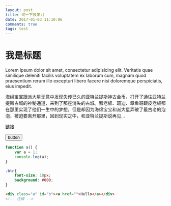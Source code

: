 ```yaml
---
layout: post
title: 试一下效果:)
date: 2017-01-03 11:10:06
comments: true
tags: test
---
```


我是标题
======

Lorem ipsum dolor sit amet, consectetur adipisicing elit. Veritatis quae similique deleniti facilis voluptatem ex laborum cum, magnam quod praesentium rerum illo excepturi libero facere nisi doloremque perspiciatis, eius impedit.

海绵宝宝跟派大星无意中发现失传已久的亚特兰提斯神古金币，打开了通往亚特兰提斯古城的神秘通道，来到了那座消失的古城。蟹老板、珊迪、章鱼哥跟皮老板都在那里实现了他们一生中的梦想，但是却因为海绵宝宝和派大星弄破了最古老的泡泡，被迫要离开那里，回到现实之中，和亚特兰提斯说再见...

<a href="">链接</a>

<button class="btn">button</button>

```js
function a() {
	var a = 1;
	console.log(a);
}
```

```css
.btn{
	font-size: 18px;
	background: #000;
}
```

```html
<div class="a" id="b"><a href="">Hello</a></div>
<!-- 注释 -->
```